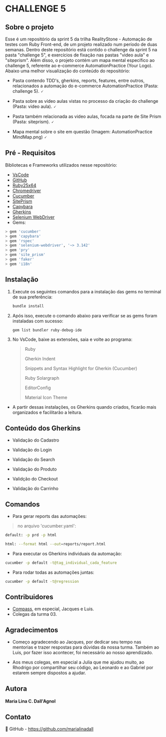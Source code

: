 # CHALLENGE 5

## Sobre o projeto

  Esse é um repositório da sprint 5 da trilha RealityStone - Automação de testes com Ruby Front-end, de um projeto realizado num período de duas semanas. Dentro deste repositório está contido o challenge da sprint 5 na pasta "challenge 5", e exercícios de fixação nas pastas "video aula" e "siteprism". Além disso, o projeto contém um mapa mental específico ao challenge 5, referente ao e-commerce AutomationPractice (Your Logo). Abaixo uma melhor visualização do conteúdo do repositório:

* Pasta contendo TDD's, gherkins, reports, features, entre outros, relacionados a automação do e-commerce AutomationPractice (Pasta: challenge 5). 🗸

* Pasta sobre as vídeo aulas vistas no processo da criação do challenge (Pasta: video aula). 🗸

* Pasta também relacionada as video aulas, focada na parte de Site Prism (Pasta: siteprism). 🗸

* Mapa mental sobre o site em questão (Imagem: AutomationPractice MindMap.png) 🗸

## Pré - Requisitos

Bibliotecas e Frameworks utilizados nesse repositório:

* [VsCode](https://code.visualstudio.com/)
* [GitHub](https://www.bing.com/ck/a?!&&p=a944a9613a7abbdcc7966dbc2a83fe509f78a378e05c449a7dcb6e2b0e3db9f6JmltdHM9MTY1Njg5MDA2MyZpZ3VpZD01OGIwMTZjMC1jODdiLTRjOGMtOWE0OC04ZTQ0MmQ2YzRhM2UmaW5zaWQ9NTE3OQ&ptn=3&fclid=dfaf5879-fb25-11ec-a1e9-03dc2208b9e4&u=a1aHR0cHM6Ly9naXRodWIuY29tLw&ntb=1)
* [Ruby25x64](https://rubyinstaller.org/downloads/)
* [Chromedriver](https://chromedriver.chromium.org/downloads)
* [Cucumber](https://github.com/cucumber/cucumber-ruby)
* [SitePrism](https://github.com/site-prism/site_prism)
* [Capybara](https://github.com/teamcapybara/capybara)
* [Gherkins](https://automationpanda.com/2017/01/26/bdd-101-the-gherkin-language/)
* [Selenium WebDriver](https://github.com/SeleniumHQ/selenium)
* Gems:
 ```sh
> gem 'cucumber'
> gem 'capybara'
> gem 'rspec'
> gem 'selenium-webdriver', '~> 3.142'
> gem 'pry'
> gem 'site_prism'
> gem 'faker'
> gem 'i18n'
 ```

 ## Instalação 

1. Execute os seguintes comandos para a instalação das gems no terminal de sua preferência:

   ```sh
   bundle install
   ```
   
2. Após isso, execute o comando abaixo para verificar se as gems foram instaladas com sucesso:

   ```js
   gem list bundler ruby-debug-ide
   ```
   
 3. No VsCode, baixe as extensões, saia e volte ao programa:
   
    > Ruby
    > 
    > Gherkin Indent
    > 
    > Snippets and Syntax Highlight for Gherkin (Cucumber)
    > 
    > Ruby Solargraph
    > 
    > EditorConfig
    > 
    > Material Icon Theme


* A partir dessas instalações, os Gherkins quando criados, ficarão mais organizados e facilitarão a leitura.


## Conteúdo dos Gherkins 

* Validação do Cadastro

* Validação do Login

* Validação do Search

* Validação do Produto

* Validção do Checkout

* Validação do Carrinho


## Comandos
  
* Para gerar reports das automações:

> no arquivo 'cucumber.yaml':

   ```sh
  default: -p prd -p html 
  ```

   ```sh
  html: --format html --out=reports/report.html
   ```
 
 * Para executar os Gherkins individuais da automação:

  ```sh
  cucumber -p default -t@tag_individual_cada_feature
   ```
   
 * Para rodar todas as automações juntas:
  
  ```sh
  cucumber -p default -t@regression
  ```
  
## Contribuidores

* [Compass](https://compass.uol/), em especial, Jacques e Luis.
* Colegas da turma 03.


## Agradecimentos 

* Começo agradecendo ao Jacques, por dedicar seu tempo nas mentorias e trazer respostas para dúvidas da nossa turma. Também ao Luis, por fazer isso acontecer, foi necessário ao nosso aprendizado.

* Aos meus colegas, em especial a Julia que me ajudou muito, ao Rhodrigo por compartilhar seu código, ao Leonardo e ao Gabriel por estarem sempre dispostos a ajudar.

## Autora 

#### Maria Lina C. Dall'Agnol


## Contato

🔗 GitHub - https://github.com/marialinadall
